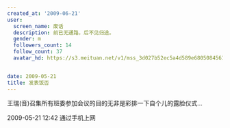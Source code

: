 ```yaml
---
created_at: '2009-06-21'
user:
  screen_name: 废话
  description: 前已无通路，后不见归途。
  gender: m
  followers_count: 14
  follow_count: 37
  avatar_hd: https://s3.meituan.net/v1/mss_3d027b52ec5a4d589e68050845611e68/avatar/l0/00/3p/b8.jpg?1206814696


date: 2009-05-21
title: 发表饭否
---
```


王瑞(音)召集所有班委参加会议的目的无非是彩排一下自个儿的露脸仪式…


2009-05-21 12:42 通过手机上网
